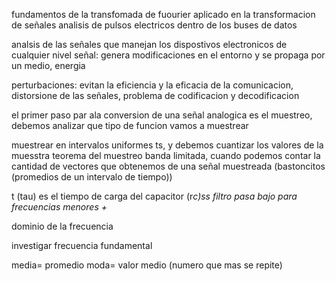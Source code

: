 fundamentos de la transfomada de fuourier aplicado en la transformacion de señales
analisis de pulsos electricos dentro de los buses de datos

analsis de las señales que manejan los dispostivos electronicos de cualquier nivel 
señal: genera modificaciones en el entorno y se propaga por un medio, energia 

perturbaciones: evitan la eficiencia y la eficacia de la comunicacion, distorsione de las señales, problema de codificacion y decodificacion

el primer paso par ala conversion de una señal analogica es el muestreo, debemos analizar que tipo de funcion vamos a muestrear 

muestrear en intervalos uniformes ts, y debemos cuantizar los valores de la muesstra 
teorema del muestreo
banda limitada, cuando podemos contar la cantidad de vectores que obtenemos de una señal muestreada (bastoncitos (promedios de un intervalo de tiempo))

t (tau) es el tiempo de carga del capacitor (r*c)ss
filtro pasa bajo para frecuencias menores
+*


dominio de la frecuencia

investigar frecuencia fundamental

media= promedio
moda= valor medio (numero que mas se repite)
